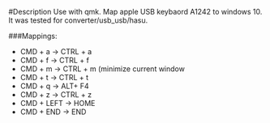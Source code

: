 #Description
Use with qmk. Map apple USB keybaord A1242 to windows 10. It was tested for converter/usb_usb/hasu.

###Mappings:
- CMD + a -> CTRL + a
- CMD + f -> CTRL + f
- CMD + m -> CTRL + m (minimize current window
- CMD + t -> CTRL + t 
- CMD + q -> ALT+ F4 
- CMD + z -> CTRL + z
- CMD + LEFT -> HOME
- CMD + END -> END